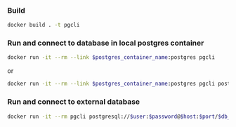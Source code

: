 ### Build
```bash
docker build . -t pgcli
```

### Run and connect to database in local postgres container
```bash
docker run -it --rm --link $postgres_container_name:postgres pgcli
```
or
```bash
docker run -it --rm --link $postgres_container_name:postgres pgcli postgresql://$user:$password@$host:$port/$db_name
```

### Run and connect to external database
```bash
docker run -it --rm pgcli postgresql://$user:$password@$host:$port/$db_name
```
